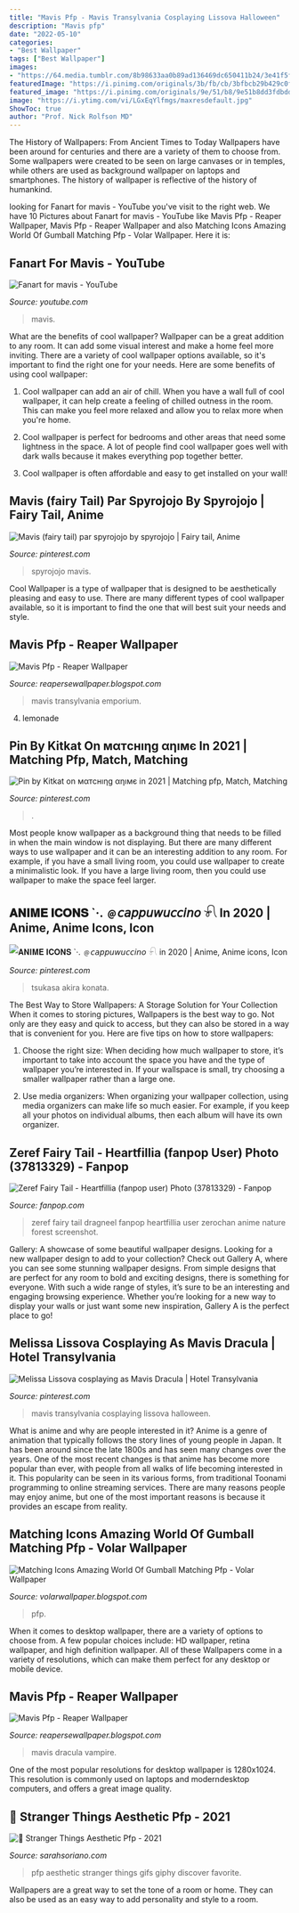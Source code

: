 ```yaml
---
title: "Mavis Pfp - Mavis Transylvania Cosplaying Lissova Halloween"
description: "Mavis pfp"
date: "2022-05-10"
categories:
- "Best Wallpaper"
tags: ["Best Wallpaper"]
images:
- "https://64.media.tumblr.com/8b98633aa0b89ad136469dc650411b24/3e41f5f922c0f6d2-de/s640x960/754902e53959ff4d6f47ec56df76ddde7af9fcc1.jpg"
featuredImage: "https://i.pinimg.com/originals/3b/fb/cb/3bfbcb29b429c0f048205b5a7e32ebd9.jpg"
featured_image: "https://i.pinimg.com/originals/9e/51/b8/9e51b8dd3fdbddd77aec3f12206b1521.jpg"
image: "https://i.ytimg.com/vi/LGxEqYlfmgs/maxresdefault.jpg"
ShowToc: true
author: "Prof. Nick Rolfson MD"
---
```



The History of Wallpapers: From Ancient Times to Today
Wallpapers have been around for centuries and there are a variety of them to choose from. Some wallpapers were created to be seen on large canvases or in temples, while others are used as background wallpaper on laptops and smartphones. The history of wallpaper is reflective of the history of humankind.

	

		
looking for Fanart for mavis - YouTube you've visit to the right web. We have 10 Pictures about Fanart for mavis - YouTube like Mavis Pfp - Reaper Wallpaper, Mavis Pfp - Reaper Wallpaper and also Matching Icons Amazing World Of Gumball Matching Pfp - Volar Wallpaper. Here it is:
		
    
## Fanart For Mavis - YouTube

<img loading=lazy src="https://i.ytimg.com/vi/LGxEqYlfmgs/maxresdefault.jpg" onerror="this.onerror=null;this.src='https://tse3.mm.bing.net/th?id=OIP.t9Ig8OV_1Y8-ioM6Av2qiQHaEK&amp;pid=15.1';" alt="Fanart for mavis - YouTube">

_Source: youtube.com_

>mavis. 

	

What are the benefits of cool wallpaper?
Wallpaper can be a great addition to any room. It can add some visual interest and make a home feel more inviting. There are a variety of cool wallpaper options available, so it's important to find the right one for your needs. Here are some benefits of using cool wallpaper: 
1. Cool wallpaper can add an air of chill. When you have a wall full of cool wallpaper, it can help create a feeling of chilled outness in the room. This can make you feel more relaxed and allow you to relax more when you're home. 

2. Cool wallpaper is perfect for bedrooms and other areas that need some lightness in the space. A lot of people find cool wallpaper goes well with dark walls because it makes everything pop together better. 

3. Cool wallpaper is often affordable and easy to get installed on your wall!

    
## Mavis (fairy Tail) Par Spyrojojo By Spyrojojo | Fairy Tail, Anime

<img loading=lazy src="https://i.pinimg.com/originals/af/78/5d/af785d4028dce8a134b5d0e8c6642a21.jpg" onerror="this.onerror=null;this.src='https://tse1.mm.bing.net/th?id=OIP.NJsoHjwhFxuvWSYfDdwJqwAAAA&amp;pid=15.1';" alt="Mavis (fairy tail) par spyrojojo by spyrojojo | Fairy tail, Anime">

_Source: pinterest.com_

>spyrojojo mavis. 

	

Cool Wallpaper is a type of wallpaper that is designed to be aesthetically pleasing and easy to use. There are many different types of cool wallpaper available, so it is important to find the one that will best suit your needs and style.

    
## Mavis Pfp - Reaper Wallpaper

<img loading=lazy src="https://pbs.twimg.com/media/D6US1W8VUAAnjAB.jpg" onerror="this.onerror=null;this.src='https://tse4.mm.bing.net/th?id=OIP.CILlsdUher4NIltnoYpRpgHaD_&amp;pid=15.1';" alt="Mavis Pfp - Reaper Wallpaper">

_Source: reapersewallpaper.blogspot.com_

>mavis transylvania emporium. 

	

4. lemonade 

    
## Pin By Kitkat On мαтcнıηg αηıмє In 2021 | Matching Pfp, Match, Matching

<img loading=lazy src="https://i.pinimg.com/originals/20/73/4a/20734abfa10f55283ee0f7213c36d3ca.gif" onerror="this.onerror=null;this.src='https://tse2.mm.bing.net/th?id=OIP.-OtF5Q5Eu7OA-7fkKdhtQwAAAA&amp;pid=15.1';" alt="Pin by Kitkat on мαтcнıηg αηıмє in 2021 | Matching pfp, Match, Matching">

_Source: pinterest.com_

>. 

	

Most people know wallpaper as a background thing that needs to be filled in when the main window is not displaying. But there are many different ways to use wallpaper and it can be an interesting addition to any room. For example, if you have a small living room, you could use wallpaper to create a minimalistic look. If you have a large living room, then you could use wallpaper to make the space feel larger.

    
## 𝐀𝐍𝐈𝐌𝐄 𝐈𝐂𝐎𝐍𝐒 `·. ‌﹫𝘤𝘢𝘱𝘱𝘶𝘸𝘶𝘤𝘤𝘪𝘯𝘰 𓍯 In 2020 | Anime, Anime Icons, Icon

<img loading=lazy src="https://i.pinimg.com/originals/3b/fb/cb/3bfbcb29b429c0f048205b5a7e32ebd9.jpg" onerror="this.onerror=null;this.src='https://tse3.mm.bing.net/th?id=OIP.M4YfoiCtJSp2ywqsrHSnrAHaHa&amp;pid=15.1';" alt="𝐀𝐍𝐈𝐌𝐄 𝐈𝐂𝐎𝐍𝐒 `·. ‌﹫𝘤𝘢𝘱𝘱𝘶𝘸𝘶𝘤𝘤𝘪𝘯𝘰 𓍯 in 2020 | Anime, Anime icons, Icon">

_Source: pinterest.com_

>tsukasa akira konata. 

	

The Best Way to Store Wallpapers: A Storage Solution for Your Collection
When it comes to storing pictures, Wallpapers is the best way to go. Not only are they easy and quick to access, but they can also be stored in a way that is convenient for you. Here are five tips on how to store wallpapers:
1) Choose the right size: When deciding how much wallpaper to store, it’s important to take into account the space you have and the type of wallpaper you’re interested in. If your wallspace is small, try choosing a smaller wallpaper rather than a large one.

2) Use media organizers: When organizing your wallpaper collection, using media organizers can make life so much easier. For example, if you keep all your photos on individual albums, then each album will have its own organizer.

    
## Zeref Fairy Tail - Heartfillia (fanpop User) Photo (37813329) - Fanpop

<img loading=lazy src="http://images6.fanpop.com/image/photos/37800000/Zeref-Fairy-Tail-heartfillia-fanpop-user-37813329-1012-576.jpg" onerror="this.onerror=null;this.src='https://tse2.mm.bing.net/th?id=OIP.CgWf4TlJT3yMQQ1wZBVSIAHaEN&amp;pid=15.1';" alt="Zeref Fairy Tail - Heartfillia (fanpop user) Photo (37813329) - Fanpop">

_Source: fanpop.com_

>zeref fairy tail dragneel fanpop heartfillia user zerochan anime nature forest screenshot. 

	

Gallery: A showcase of some beautiful wallpaper designs.
Looking for a new wallpaper design to add to your collection? Check out Gallery A, where you can see some stunning wallpaper designs. From simple designs that are perfect for any room to bold and exciting designs, there is something for everyone. With such a wide range of styles, it’s sure to be an interesting and engaging browsing experience. Whether you’re looking for a new way to display your walls or just want some new inspiration, Gallery A is the perfect place to go!





	
	
    
## Melissa Lissova Cosplaying As Mavis Dracula | Hotel Transylvania

<img loading=lazy src="https://i.pinimg.com/originals/9e/51/b8/9e51b8dd3fdbddd77aec3f12206b1521.jpg" onerror="this.onerror=null;this.src='https://tse2.mm.bing.net/th?id=OIP.tyBy4ZbEAm0aABV61IqrrAHaHa&amp;pid=15.1';" alt="Melissa Lissova cosplaying as Mavis Dracula | Hotel Transylvania">

_Source: pinterest.com_

>mavis transylvania cosplaying lissova halloween. 

	

What is anime and why are people interested in it?
Anime is a genre of animation that typically follows the story lines of young people in Japan. It has been around since the late 1800s and has seen many changes over the years. One of the most recent changes is that anime has become more popular than ever, with people from all walks of life becoming interested in it. This popularity can be seen in its various forms, from traditional Toonami programming to online streaming services. There are many reasons people may enjoy anime, but one of the most important reasons is because it provides an escape from reality.

    
## Matching Icons Amazing World Of Gumball Matching Pfp - Volar Wallpaper

<img loading=lazy src="https://64.media.tumblr.com/8b98633aa0b89ad136469dc650411b24/3e41f5f922c0f6d2-de/s640x960/754902e53959ff4d6f47ec56df76ddde7af9fcc1.jpg" onerror="this.onerror=null;this.src='https://tse4.mm.bing.net/th?id=OIP.UlRIkMxHpUXXrLHV22TtFgHaHa&amp;pid=15.1';" alt="Matching Icons Amazing World Of Gumball Matching Pfp - Volar Wallpaper">

_Source: volarwallpaper.blogspot.com_

>pfp. 

	

When it comes to desktop wallpaper, there are a variety of options to choose from. A few popular choices include: HD wallpaper, retina wallpaper, and high definition wallpaper. All of these Wallpapers come in a variety of resolutions, which can make them perfect for any desktop or mobile device. 

    
## Mavis Pfp - Reaper Wallpaper

<img loading=lazy src="https://media.tenor.com/images/d0630d8117b3916f25cde91ad25aee97/tenor.gif" onerror="this.onerror=null;this.src='https://tse4.mm.bing.net/th?id=OIP.0GMNgRezkW8lzeka0lrulwAAAA&amp;pid=15.1';" alt="Mavis Pfp - Reaper Wallpaper">

_Source: reapersewallpaper.blogspot.com_

>mavis dracula vampire. 

	

One of the most popular resolutions for desktop wallpaper is 1280x1024. This resolution is commonly used on laptops and moderndesktop computers, and offers a great image quality.

    
## 🖤 Stranger Things Aesthetic Pfp - 2021

<img loading=lazy src="https://i.pinimg.com/originals/ba/be/53/babe5385446dc98adeadbae80019d1c6.jpg" onerror="this.onerror=null;this.src='https://tse1.mm.bing.net/th?id=OIP.1YT0yNEScsoY1-MW1m69NgHaI6&amp;pid=15.1';" alt="🖤 Stranger Things Aesthetic Pfp - 2021">

_Source: sarahsoriano.com_

>pfp aesthetic stranger things gifs giphy discover favorite. 

	

Wallpapers are a great way to set the tone of a room or home. They can also be used as an easy way to add personality and style to a room.

